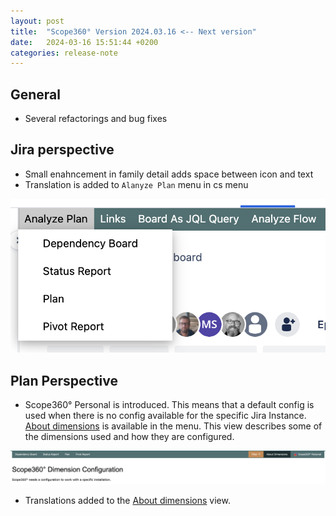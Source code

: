 ```yaml
---
layout: post
title:  "Scope360° Version 2024.03.16 <-- Next version"
date:   2024-03-16 15:51:44 +0200
categories: release-note
---
```

## General

- Several refactorings and bug fixes

## Jira perspective

- Small enahncement in family detail adds space between icon and text
- Translation is added to `Alanyze Plan` menu in cs menu

![release-note](/assets/images/release-notes/20240316-01.png)

## Plan Perspective

- Scope360° Personal is introduced. This means that a default config is used when there is no config available for the specific Jira Instance. [About dimensions](/views/dimensions.html) is available in the menu. This view describes some of the dimensions used and how they are configured.

![](/assets/images/release-notes/20240316-02.png)

- Translations added to the [About dimensions](/views/dimensions.html) view.

